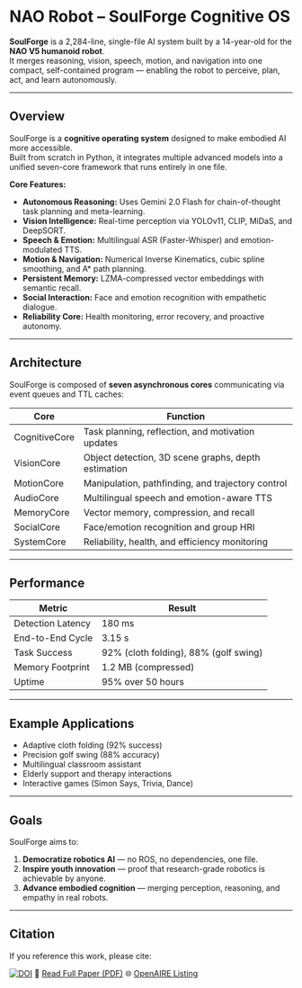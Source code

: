 # NAO Robot – SoulForge Cognitive OS

**SoulForge** is a 2,284-line, single-file AI system built by a 14-year-old for the **NAO V5 humanoid robot**.  
It merges reasoning, vision, speech, motion, and navigation into one compact, self-contained program — enabling the robot to perceive, plan, act, and learn autonomously.

---

## Overview

SoulForge is a **cognitive operating system** designed to make embodied AI more accessible.  
Built from scratch in Python, it integrates multiple advanced models into a unified seven-core framework that runs entirely in one file.

**Core Features:**
- **Autonomous Reasoning:** Uses Gemini 2.0 Flash for chain-of-thought task planning and meta-learning.  
- **Vision Intelligence:** Real-time perception via YOLOv11, CLIP, MiDaS, and DeepSORT.  
- **Speech & Emotion:** Multilingual ASR (Faster-Whisper) and emotion-modulated TTS.  
- **Motion & Navigation:** Numerical Inverse Kinematics, cubic spline smoothing, and A* path planning.  
- **Persistent Memory:** LZMA-compressed vector embeddings with semantic recall.  
- **Social Interaction:** Face and emotion recognition with empathetic dialogue.  
- **Reliability Core:** Health monitoring, error recovery, and proactive autonomy.

---

## Architecture

SoulForge is composed of **seven asynchronous cores** communicating via event queues and TTL caches:

| Core | Function |
|------|-----------|
| CognitiveCore | Task planning, reflection, and motivation updates |
| VisionCore | Object detection, 3D scene graphs, depth estimation |
| MotionCore | Manipulation, pathfinding, and trajectory control |
| AudioCore | Multilingual speech and emotion-aware TTS |
| MemoryCore | Vector memory, compression, and recall |
| SocialCore | Face/emotion recognition and group HRI |
| SystemCore | Reliability, health, and efficiency monitoring |

---

## Performance

| Metric | Result |
|---------|---------|
| Detection Latency | 180 ms |
| End-to-End Cycle | 3.15 s |
| Task Success | 92% (cloth folding), 88% (golf swing) |
| Memory Footprint | 1.2 MB (compressed) |
| Uptime | 95% over 50 hours |

---

## Example Applications
- Adaptive cloth folding (92% success)
- Precision golf swing (88% accuracy)
- Multilingual classroom assistant
- Elderly support and therapy interactions
- Interactive games (Simon Says, Trivia, Dance)

---

## Goals
SoulForge aims to:
1. **Democratize robotics AI** — no ROS, no dependencies, one file.  
2. **Inspire youth innovation** — proof that research-grade robotics is achievable by anyone.  
3. **Advance embodied cognition** — merging perception, reasoning, and empathy in real robots.

---

## Citation

If you reference this work, please cite:


[![DOI](https://zenodo.org/badge/DOI/10.5281/zenodo.17437808.svg)](https://doi.org/10.5281/zenodo.17437808)
📄 [Read Full Paper (PDF)](https://github.com/uvoyzn/naorobot/blob/main/Yujin%20Ahn%20-%20Soulforge.pdf)
🌐 [OpenAIRE Listing](https://explore.openaire.eu/search/result?pid=10.5281%2Fzenodo.17437808)

